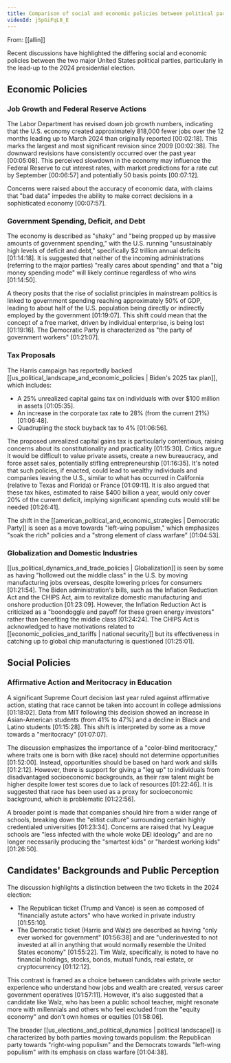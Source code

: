 ```yaml
---
title: Comparison of social and economic policies between political parties
videoId: jSpGiFqL8_E
---
```


From: [[allin]] <br/> 

Recent discussions have highlighted the differing social and economic policies between the two major United States political parties, particularly in the lead-up to the 2024 presidential election.

## Economic Policies

### Job Growth and Federal Reserve Actions
The Labor Department has revised down job growth numbers, indicating that the U.S. economy created approximately 818,000 fewer jobs over the 12 months leading up to March 2024 than originally reported <a class="yt-timestamp" data-t="00:02:18">[00:02:18]</a>. This marks the largest and most significant revision since 2009 <a class="yt-timestamp" data-t="00:02:38">[00:02:38]</a>. The downward revisions have consistently occurred over the past year <a class="yt-timestamp" data-t="00:05:08">[00:05:08]</a>. This perceived slowdown in the economy may influence the Federal Reserve to cut interest rates, with market predictions for a rate cut by September <a class="yt-timestamp" data-t="00:06:57">[00:06:57]</a> and potentially 50 basis points <a class="yt-timestamp" data-t="00:07:12">[00:07:12]</a>.

Concerns were raised about the accuracy of economic data, with claims that "bad data" impedes the ability to make correct decisions in a sophisticated economy <a class="yt-timestamp" data-t="00:07:57">[00:07:57]</a>.

### Government Spending, Deficit, and Debt
The economy is described as "shaky" and "being propped up by massive amounts of government spending," with the U.S. running "unsustainably high levels of deficit and debt," specifically $2 trillion annual deficits <a class="yt-timestamp" data-t="01:14:18">[01:14:18]</a>. It is suggested that neither of the incoming administrations (referring to the major parties) "really cares about spending" and that a "big money spending mode" will likely continue regardless of who wins <a class="yt-timestamp" data-t="01:14:50">[01:14:50]</a>.

A theory posits that the rise of socialist principles in mainstream politics is linked to government spending reaching approximately 50% of GDP, leading to about half of the U.S. population being directly or indirectly employed by the government <a class="yt-timestamp" data-t="01:19:07">[01:19:07]</a>. This shift could mean that the concept of a free market, driven by individual enterprise, is being lost <a class="yt-timestamp" data-t="01:19:16">[01:19:16]</a>. The Democratic Party is characterized as "the party of government workers" <a class="yt-timestamp" data-t="01:21:07">[01:21:07]</a>.

### Tax Proposals
The Harris campaign has reportedly backed [[us_political_landscape_and_economic_policies | Biden's 2025 tax plan]], which includes:
*   A 25% unrealized capital gains tax on individuals with over $100 million in assets <a class="yt-timestamp" data-t="01:05:35">[01:05:35]</a>.
*   An increase in the corporate tax rate to 28% (from the current 21%) <a class="yt-timestamp" data-t="01:06:48">[01:06:48]</a>.
*   Quadrupling the stock buyback tax to 4% <a class="yt-timestamp" data-t="01:06:56">[01:06:56]</a>.

The proposed unrealized capital gains tax is particularly contentious, raising concerns about its constitutionality and practicality <a class="yt-timestamp" data-t="01:15:30">[01:15:30]</a>. Critics argue it would be difficult to value private assets, create a new bureaucracy, and force asset sales, potentially stifling entrepreneurship <a class="yt-timestamp" data-t="01:16:35">[01:16:35]</a>. It's noted that such policies, if enacted, could lead to wealthy individuals and companies leaving the U.S., similar to what has occurred in California (relative to Texas and Florida) or France <a class="yt-timestamp" data-t="01:09:11">[01:09:11]</a>. It is also argued that these tax hikes, estimated to raise $400 billion a year, would only cover 20% of the current deficit, implying significant spending cuts would still be needed <a class="yt-timestamp" data-t="01:26:41">[01:26:41]</a>.

The shift in the [[american_political_and_economic_strategies | Democratic Party]] is seen as a move towards "left-wing populism," which emphasizes "soak the rich" policies and a "strong element of class warfare" <a class="yt-timestamp" data-t="01:04:53">[01:04:53]</a>.

### Globalization and Domestic Industries
[[us_political_dynamics_and_trade_policies | Globalization]] is seen by some as having "hollowed out the middle class" in the U.S. by moving manufacturing jobs overseas, despite lowering prices for consumers <a class="yt-timestamp" data-t="01:21:54">[01:21:54]</a>. The Biden administration's bills, such as the Inflation Reduction Act and the CHIPS Act, aim to revitalize domestic manufacturing and onshore production <a class="yt-timestamp" data-t="01:23:09">[01:23:09]</a>. However, the Inflation Reduction Act is criticized as a "boondoggle and payoff for these green energy investors" rather than benefiting the middle class <a class="yt-timestamp" data-t="01:24:24">[01:24:24]</a>. The CHIPS Act is acknowledged to have motivations related to [[economic_policies_and_tariffs | national security]] but its effectiveness in catching up to global chip manufacturing is questioned <a class="yt-timestamp" data-t="01:25:01">[01:25:01]</a>.

## Social Policies

### Affirmative Action and Meritocracy in Education
A significant Supreme Court decision last year ruled against affirmative action, stating that race cannot be taken into account in college admissions <a class="yt-timestamp" data-t="01:18:02">[01:18:02]</a>. Data from MIT following this decision showed an increase in Asian-American students (from 41% to 47%) and a decline in Black and Latino students <a class="yt-timestamp" data-t="01:15:28">[01:15:28]</a>. This shift is interpreted by some as a move towards a "meritocracy" <a class="yt-timestamp" data-t="01:07:07">[01:07:07]</a>.

The discussion emphasizes the importance of a "color-blind meritocracy," where traits one is born with (like race) should not determine opportunities <a class="yt-timestamp" data-t="01:52:00">[01:52:00]</a>. Instead, opportunities should be based on hard work and skills <a class="yt-timestamp" data-t="01:2:12">[01:2:12]</a>. However, there is support for giving a "leg up" to individuals from disadvantaged socioeconomic backgrounds, as their raw talent might be higher despite lower test scores due to lack of resources <a class="yt-timestamp" data-t="01:22:46">[01:22:46]</a>. It is suggested that race has been used as a proxy for socioeconomic background, which is problematic <a class="yt-timestamp" data-t="01:22:56">[01:22:56]</a>.

A broader point is made that companies should hire from a wider range of schools, breaking down the "elitist culture" surrounding certain highly credentialed universities <a class="yt-timestamp" data-t="01:23:34">[01:23:34]</a>. Concerns are raised that Ivy League schools are "less infected with the whole woke DEI ideology" and are no longer necessarily producing the "smartest kids" or "hardest working kids" <a class="yt-timestamp" data-t="01:26:50">[01:26:50]</a>.

## Candidates' Backgrounds and Public Perception

The discussion highlights a distinction between the two tickets in the 2024 election:
*   The Republican ticket (Trump and Vance) is seen as composed of "financially astute actors" who have worked in private industry <a class="yt-timestamp" data-t="01:55:10">[01:55:10]</a>.
*   The Democratic ticket (Harris and Walz) are described as having "only ever worked for government" <a class="yt-timestamp" data-t="01:56:38">[01:56:38]</a> and are "underinvested to not invested at all in anything that would normally resemble the United States economy" <a class="yt-timestamp" data-t="01:55:22">[01:55:22]</a>. Tim Walz, specifically, is noted to have no financial holdings, stocks, bonds, mutual funds, real estate, or cryptocurrency <a class="yt-timestamp" data-t="01:12:12">[01:12:12]</a>.

This contrast is framed as a choice between candidates with private sector experience who understand how jobs and wealth are created, versus career government operatives <a class="yt-timestamp" data-t="01:57:11">[01:57:11]</a>. However, it's also suggested that a candidate like Walz, who has been a public school teacher, might resonate more with millennials and others who feel excluded from the "equity economy" and don't own homes or equities <a class="yt-timestamp" data-t="01:58:06">[01:58:06]</a>.

The broader [[us_elections_and_political_dynamics | political landscape]] is characterized by both parties moving towards populism: the Republican party towards "right-wing populism" and the Democrats towards "left-wing populism" with its emphasis on class warfare <a class="yt-timestamp" data-t="01:04:38">[01:04:38]</a>.